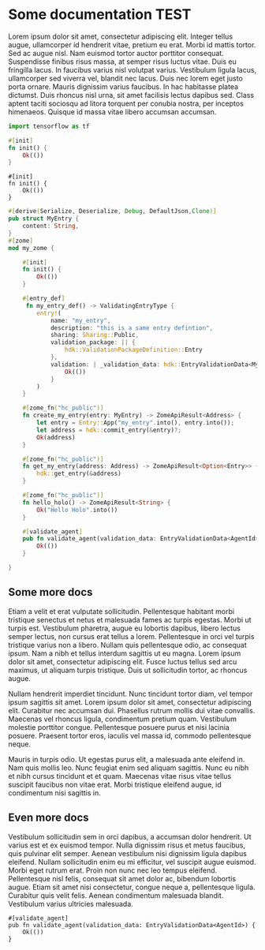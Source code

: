 # Some documentation TEST

Lorem ipsum dolor sit amet, consectetur adipiscing elit. Integer tellus augue, ullamcorper id hendrerit vitae, pretium eu erat. Morbi id mattis tortor. Sed ac augue nisl. Nam euismod tortor auctor porttitor consequat. Suspendisse finibus risus massa, at semper risus luctus vitae. Duis eu fringilla lacus. In faucibus varius nisl volutpat varius. Vestibulum ligula lacus, ullamcorper sed viverra vel, blandit nec lacus. Duis nec lorem eget justo porta ornare. Mauris dignissim varius faucibus. In hac habitasse platea dictumst. Duis rhoncus nisl urna, sit amet facilisis lectus dapibus sed. Class aptent taciti sociosqu ad litora torquent per conubia nostra, per inceptos himenaeos. Quisque id massa vitae libero accumsan accumsan.
``` python
import tensorflow as tf
```
```rust
#[init]
fn init() {
    Ok(())
}
```
```
#[init]
fn init() {
    Ok(())
}
```

```rust
#[derive(Serialize, Deserialize, Debug, DefaultJson,Clone)]
pub struct MyEntry {
    content: String,
}
#[zome]
mod my_zome {

    #[init]
    fn init() {
        Ok(())
    }

    #[entry_def]
     fn my_entry_def() -> ValidatingEntryType {
        entry!(
            name: "my_entry",
            description: "this is a same entry defintion",
            sharing: Sharing::Public,
            validation_package: || {
                hdk::ValidationPackageDefinition::Entry
            },
            validation: | _validation_data: hdk::EntryValidationData<MyEntry>| {
                Ok(())
            }
        )
    }

    #[zome_fn("hc_public")]
    fn create_my_entry(entry: MyEntry) -> ZomeApiResult<Address> {
        let entry = Entry::App("my_entry".into(), entry.into());
        let address = hdk::commit_entry(&entry)?;
        Ok(address)
    }

    #[zome_fn("hc_public")]
    fn get_my_entry(address: Address) -> ZomeApiResult<Option<Entry>> {
        hdk::get_entry(&address)
    }

    #[zome_fn("hc_public")]
    fn hello_holo() -> ZomeApiResult<String> {
        Ok("Hello Holo".into())
    }

    #[validate_agent]
    pub fn validate_agent(validation_data: EntryValidationData<AgentId>) {
        Ok(())
    }

}

```

## Some more docs

Etiam a velit et erat vulputate sollicitudin. Pellentesque habitant morbi tristique senectus et netus et malesuada fames ac turpis egestas. Morbi ut turpis est. Vestibulum pharetra, augue eu lobortis dapibus, libero lectus semper lectus, non cursus erat tellus a lorem. Pellentesque in orci vel turpis tristique varius non a libero. Nullam quis pellentesque odio, ac consequat ipsum. Nam a nibh et tellus interdum sagittis ut eu magna. Lorem ipsum dolor sit amet, consectetur adipiscing elit. Fusce luctus tellus sed arcu maximus, ut aliquam turpis tristique. Duis ut sollicitudin tortor, ac rhoncus augue.

Nullam hendrerit imperdiet tincidunt. Nunc tincidunt tortor diam, vel tempor ipsum sagittis sit amet. Lorem ipsum dolor sit amet, consectetur adipiscing elit. Curabitur nec accumsan dui. Phasellus rutrum mollis dui vitae convallis. Maecenas vel rhoncus ligula, condimentum pretium quam. Vestibulum molestie porttitor congue. Pellentesque posuere purus et nisi lacinia posuere. Praesent tortor eros, iaculis vel massa id, commodo pellentesque neque.

Mauris in turpis odio. Ut egestas purus elit, a malesuada ante eleifend in. Nam quis mollis leo. Nunc feugiat enim sed aliquam sagittis. Nunc eu nibh et nibh cursus tincidunt et et quam. Maecenas vitae risus vitae tellus suscipit faucibus non vitae erat. Morbi tristique eleifend augue, id condimentum nisi sagittis in.

## Even more docs

Vestibulum sollicitudin sem in orci dapibus, a accumsan dolor hendrerit. Ut varius est et ex euismod tempor. Nulla dignissim risus et metus faucibus, quis pulvinar elit semper. Aenean vestibulum nisi dignissim ligula dapibus eleifend. Nullam sollicitudin enim eu mi efficitur, vel suscipit augue euismod. Morbi eget rutrum erat. Proin non nunc nec leo tempus eleifend. Pellentesque nisl felis, consequat sit amet dolor ac, bibendum lobortis augue. Etiam sit amet nisi consectetur, congue neque a, pellentesque ligula. Curabitur quis velit felis. Aenean condimentum malesuada blandit. Vestibulum varius ultricies malesuada.
```
#[validate_agent]
pub fn validate_agent(validation_data: EntryValidationData<AgentId>) {
    Ok(())
}

```
